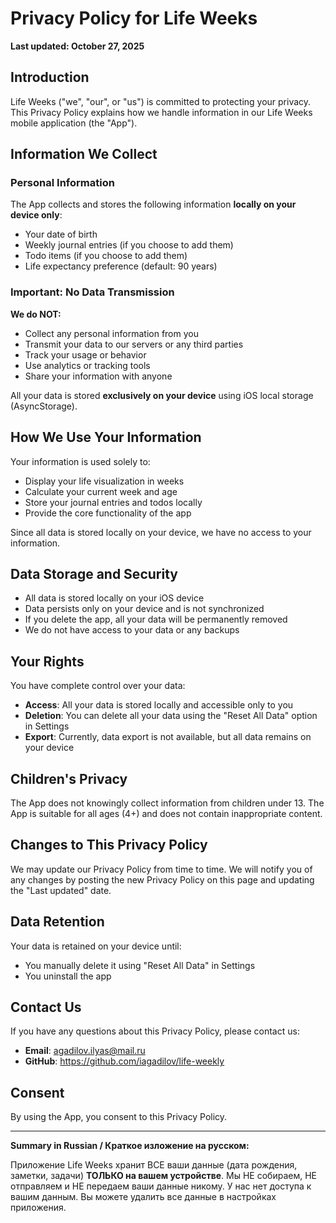 # Privacy Policy for Life Weeks

**Last updated: October 27, 2025**

## Introduction

Life Weeks ("we", "our", or "us") is committed to protecting your privacy. This Privacy Policy explains how we handle information in our Life Weeks mobile application (the "App").

## Information We Collect

### Personal Information
The App collects and stores the following information **locally on your device only**:
- Your date of birth
- Weekly journal entries (if you choose to add them)
- Todo items (if you choose to add them)
- Life expectancy preference (default: 90 years)

### Important: No Data Transmission
**We do NOT:**
- Collect any personal information from you
- Transmit your data to our servers or any third parties
- Track your usage or behavior
- Use analytics or tracking tools
- Share your information with anyone

All your data is stored **exclusively on your device** using iOS local storage (AsyncStorage).

## How We Use Your Information

Your information is used solely to:
- Display your life visualization in weeks
- Calculate your current week and age
- Store your journal entries and todos locally
- Provide the core functionality of the app

Since all data is stored locally on your device, we have no access to your information.

## Data Storage and Security

- All data is stored locally on your iOS device
- Data persists only on your device and is not synchronized
- If you delete the app, all your data will be permanently removed
- We do not have access to your data or any backups

## Your Rights

You have complete control over your data:
- **Access**: All your data is stored locally and accessible only to you
- **Deletion**: You can delete all your data using the "Reset All Data" option in Settings
- **Export**: Currently, data export is not available, but all data remains on your device

## Children's Privacy

The App does not knowingly collect information from children under 13. The App is suitable for all ages (4+) and does not contain inappropriate content.

## Changes to This Privacy Policy

We may update our Privacy Policy from time to time. We will notify you of any changes by posting the new Privacy Policy on this page and updating the "Last updated" date.

## Data Retention

Your data is retained on your device until:
- You manually delete it using "Reset All Data" in Settings
- You uninstall the app

## Contact Us

If you have any questions about this Privacy Policy, please contact us:
- **Email**: agadilov.ilyas@mail.ru
- **GitHub**: https://github.com/iagadilov/life-weekly

## Consent

By using the App, you consent to this Privacy Policy.

---

**Summary in Russian / Краткое изложение на русском:**

Приложение Life Weeks хранит ВСЕ ваши данные (дата рождения, заметки, задачи) **ТОЛЬКО на вашем устройстве**. Мы НЕ собираем, НЕ отправляем и НЕ передаем ваши данные никому. У нас нет доступа к вашим данным. Вы можете удалить все данные в настройках приложения.
